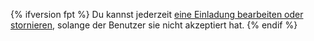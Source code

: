 {% ifversion fpt %}
Du kannst jederzeit [eine Einladung bearbeiten oder stornieren](/articles/canceling-or-editing-an-invitation-to-join-your-organization), solange der Benutzer sie nicht akzeptiert hat.
{% endif %}
